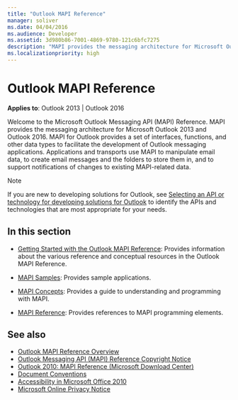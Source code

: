 ```yaml
---
title: "Outlook MAPI Reference"
manager: soliver
ms.date: 04/04/2016
ms.audience: Developer
ms.assetid: 3d980b86-7001-4869-9780-121c6bfc7275
description: "MAPI provides the messaging architecture for Microsoft Outlook 2013 and Outlook 2016."
ms.localizationpriority: high
---
```


# Outlook MAPI Reference
  
**Applies to**: Outlook 2013 | Outlook 2016 
  
Welcome to the Microsoft Outlook Messaging API (MAPI) Reference. MAPI provides the messaging architecture for Microsoft Outlook 2013 and Outlook 2016. MAPI for Outlook provides a set of interfaces, functions, and other data types to facilitate the development of Outlook messaging applications. Applications and transports use MAPI to manipulate email data, to create email messages and the folders to store them in, and to support notifications of changes to existing MAPI-related data.
  
> [!NOTE]
> If you are new to developing solutions for Outlook, see [Selecting an API or technology for developing solutions for Outlook](../selecting-an-api-or-technology-for-developing-solutions-for-outlook.md) to identify the APIs and technologies that are most appropriate for your needs. 
  
## In this section

- [Getting Started with the Outlook MAPI Reference](getting-started-with-the-outlook-mapi-reference.md): Provides information about the various reference and conceptual resources in the Outlook MAPI Reference.
    
- [MAPI Samples](mapi-samples.md): Provides sample applications.
    
- [MAPI Concepts](mapi-concepts.md): Provides a guide to understanding and programming with MAPI.
    
- [MAPI Reference](mapi-reference.md): Provides references to MAPI programming elements.
    
## See also

- [Outlook MAPI Reference Overview](outlook-mapi-reference-overview.md)  
- [Outlook Messaging API (MAPI) Reference Copyright Notice](outlook-messaging-api-mapi-reference-copyright-notice.md)
- [Outlook 2010: MAPI Reference (Microsoft Download Center)](https://www.microsoft.com/downloads/details.aspx?FamilyID=5f61a276-9c09-4c82-9b80-20dccad17a2a)
- [Document Conventions](https://msdn.microsoft.com/office/aa905365.aspx)
- [Accessibility in Microsoft Office 2010](https://www.microsoft.com/enable/products/office2010/default.aspx)
- [Microsoft Online Privacy Notice](https://privacy.microsoft.com/en-us/privacystatement)

